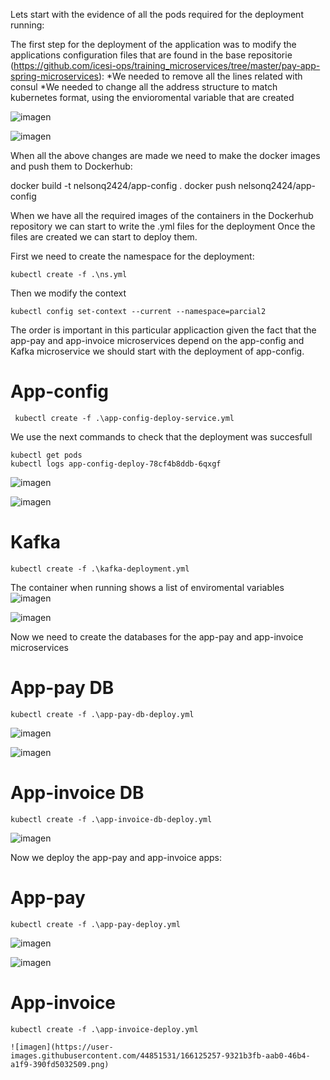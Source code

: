 Lets start with the evidence of all the pods required for the deployment running:

The first step for the deployment of the application was to modify the applications configuration files that are found in the base repositorie (https://github.com/icesi-ops/training_microservices/tree/master/pay-app-spring-microservices):
  *We needed to remove all the lines related with consul
  *We needed to change all the address structure to match kubernetes format, using the envioromental variable that are created
  
  ![imagen](https://user-images.githubusercontent.com/44851531/166123570-46398acf-81e9-4c7a-ad14-450e2a65dece.png)
  
  ![imagen](https://user-images.githubusercontent.com/44851531/166123580-994b9bbd-c74d-4e5d-ae37-022999b872a5.png)
  
When all the above changes are made we need to make the docker images and push them to Dockerhub:

  docker build -t nelsonq2424/app-config .
  docker push nelsonq2424/app-config
 
When we have all the required images of the containers in the Dockerhub repository we can start to write the .yml files for the deployment
Once the files are created we can start to deploy them.

First we need to create the namespace for the deployment:

    kubectl create -f .\ns.yml


Then we modify the context

    kubectl config set-context --current --namespace=parcial2

The order is important in this particular applicaction given the fact that the app-pay and app-invoice microservices depend on the app-config and Kafka microservice we should start
with the deployment of app-config.


  # App-config
  
     kubectl create -f .\app-config-deploy-service.yml
  
  We use the next commands to check that the deployment was succesfull
  
    kubectl get pods
    kubectl logs app-config-deploy-78cf4b8ddb-6qxgf

![imagen](https://user-images.githubusercontent.com/44851531/166124470-9516ef2a-7cf4-4790-8c40-4a2a253d3f6e.png)

![imagen](https://user-images.githubusercontent.com/44851531/166124492-69a87140-d994-4c34-8bc5-5a0d3cdfd090.png)

  # Kafka
  
    kubectl create -f .\kafka-deployment.yml
  
  The container when running shows a list of enviromental variables
  ![imagen](https://user-images.githubusercontent.com/44851531/166124637-b6e8c3cb-240f-4acc-b542-c6c25a72aa93.png)
  
  ![imagen](https://user-images.githubusercontent.com/44851531/166124626-de93a9b1-9592-4f65-99b5-f5542028c026.png)

Now we need to create the databases for the app-pay and app-invoice microservices
  # App-pay DB
  
    kubectl create -f .\app-pay-db-deploy.yml
  
  ![imagen](https://user-images.githubusercontent.com/44851531/166124742-99dbf87e-4c03-4766-a6ef-805c377daa1c.png)
  
  ![imagen](https://user-images.githubusercontent.com/44851531/166124784-69781949-496b-4259-b7d4-6bab637a531e.png)

  # App-invoice DB
  
    kubectl create -f .\app-invoice-db-deploy.yml

   ![imagen](https://user-images.githubusercontent.com/44851531/166124850-08c00ae9-d6c6-481d-a999-7389f67350c2.png)

Now we deploy the app-pay and app-invoice apps:

  # App-pay
  
    kubectl create -f .\app-pay-deploy.yml
    
   ![imagen](https://user-images.githubusercontent.com/44851531/166124881-93ce9af1-ff58-478b-96f8-865a8a4a4a5b.png)
   
   ![imagen](https://user-images.githubusercontent.com/44851531/166125298-c703390b-9013-4589-b2b7-bcea6124fcc3.png)


  # App-invoice
    
    kubectl create -f .\app-invoice-deploy.yml
    
    ![imagen](https://user-images.githubusercontent.com/44851531/166125257-9321b3fb-aab0-46b4-a1f9-390fd5032509.png)


    
    
  
